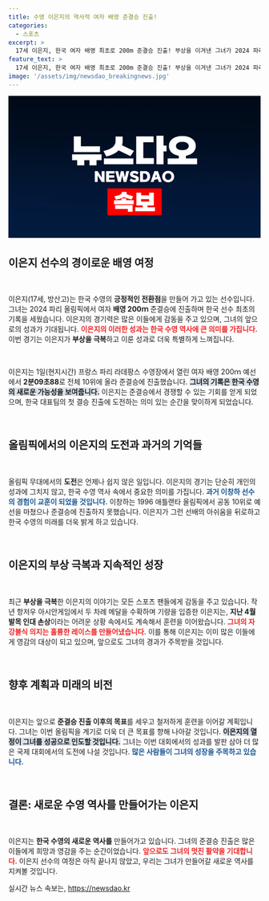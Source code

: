 ```yaml
---
title: 수영 이은지의 역사적 여자 배영 준결승 진출!
categories:
  - 스포츠
excerpt: >
  17세 이은지, 한국 여자 배영 최초로 200m 준결승 진출! 부상을 이겨낸 그녀가 2024 파리 올림픽에서 새 역사를 쓸 준비를 하고 있습니다. 클릭과 응원의 뜨거운 시선이 필요합니다!
feature_text: >
  17세 이은지, 한국 여자 배영 최초로 200m 준결승 진출! 부상을 이겨낸 그녀가 2024 파리 올림픽에서 새 역사를 쓸 준비를 하고 있습니다. 클릭과 응원의 뜨거운 시선이 필요합니다!
image: '/assets/img/newsdao_breakingnews.jpg'
---
```


<p><img src="/assets/img/newsdao_breakingnews.jpg" alt="pcversion 속보" /></p>

<h2 data-ke-size="size26">이은지 선수의 경이로운 배영 여정</h2>

<p data-ke-size="size16">&nbsp;</p>

<p>이은지(17세, 방산고)는 한국 수영의 <strong>긍정적인 전환점</strong>을 만들어 가고 있는 선수입니다. 그녀는 2024 파리 올림픽에서 여자 <strong>배영 200ｍ</strong> 준결승에 진출하며 한국 선수 최초의 기록을 세웠습니다. 이은지의 경기력은 많은 이들에게 감동을 주고 있으며, 그녀의 앞으로의 성과가 기대됩니다. <b><span style="color: #ee2323;">이은지의 이러한 성과는 한국 수영 역사에 큰 의미를 가집니다.</span></b> 이번 경기는 이은지가 <strong>부상을 극복</strong>하고 이룬 성과로 더욱 특별하게 느껴집니다.</p>

<p data-ke-size="size16">&nbsp;</p>

<p>이은지는 1일(현지시간) 프랑스 파리 라데팡스 수영장에서 열린 여자 배영 200ｍ 예선에서 <strong>2분09초88</strong>로 전체 10위에 올라 준결승에 진출했습니다. <b><span style="background-color: #21538527;">그녀의 기록은 한국 수영의 새로운 가능성을 보여줍니다.</span></b> 이은지는 준결승에서 경쟁할 수 있는 기회를 얻게 되었으며, 한국 대표팀의 첫 결승 진출에 도전하는 의미 있는 순간을 맞이하게 되었습니다.  </p>

<p data-ke-size="size16">&nbsp;</p>

<h2 data-ke-size="size26">올림픽에서의 이은지의 도전과 과거의 기억들</h2>

<p data-ke-size="size16">&nbsp;</p>

<p>올림픽 무대에서의 <strong>도전</strong>은 언제나 쉽지 않은 일입니다. 이은지의 경기는 단순히 개인의 성과에 그치지 않고, 한국 수영 역사 속에서 중요한 의미를 가집니다. <b><span style="color: #1a5490;">과거 이창하 선수의 경험이 교훈이 되었을 것입니다.</span></b> 이창하는 1996 애틀랜타 올림픽에서 공동 10위로 예선을 마쳤으나 준결승에 진출하지 못했습니다. 이은지가 그런 선배의 아쉬움을 뒤로하고 한국 수영의 미래를 더욱 밝게 하고 있습니다.  </p>

<p data-ke-size="size16">&nbsp;</p>

<h2 data-ke-size="size26">이은지의 부상 극복과 지속적인 성장</h2>

<p data-ke-size="size16">&nbsp;</p>

<p>최근 <strong>부상을 극복</strong>한 이은지의 이야기는 모든 스포츠 팬들에게 감동을 주고 있습니다. 작년 항저우 아시안게임에서 두 차례 메달을 수확하며 기량을 입증한 이은지는, <strong>지난 4월 발목 인대 손상</strong>이라는 어려운 상황 속에서도 계속해서 훈련을 이어왔습니다. <b><span style="color: #ee2323;">그녀의 자강불식 의지는 훌륭한 레이스를 만들어냈습니다.</span></b> 이를 통해 이은지는 이미 많은 이들에게 영감의 대상이 되고 있으며, 앞으로도 그녀의 경과가 주목받을 것입니다.  </p>

<p data-ke-size="size16">&nbsp;</p>

<h2 data-ke-size="size26">향후 계획과 미래의 비전</h2>

<p data-ke-size="size16">&nbsp;</p>

<p>이은지는 앞으로 <strong>준결승 진출 이후의 목표</strong>를 세우고 철저하게 훈련을 이어갈 계획입니다. 그녀는 이번 올림픽을 계기로 더욱 더 큰 목표를 향해 나아갈 것입니다. <b><span style="background-color: #21538527;">이은지의 열정이 그녀를 성공으로 인도할 것입니다.</span></b> 그녀는 이번 대회에서의 성과를 발판 삼아 더 많은 국제 대회에서의 도전에 나설 것입니다. <b><span style="color: #1a5490;">많은 사람들이 그녀의 성장을 주목하고 있습니다.</span></b>  </p>

<p data-ke-size="size16">&nbsp;</p>

<h2 data-ke-size="size26">결론: 새로운 수영 역사를 만들어가는 이은지</h2>

<p data-ke-size="size16">&nbsp;</p>

<p>이은지는 <strong>한국 수영의 새로운 역사를</strong> 만들어가고 있습니다. 그녀의 준결승 진출은 많은 이들에게 희망과 영감을 주는 순간이었습니다. <b><span style="color: #ee2323;">앞으로도 그녀의 멋진 활약을 기대합니다.</span></b> 이은지 선수의 여정은 아직 끝나지 않았고, 우리는 그녀가 만들어갈 새로운 역사를 지켜볼 것입니다. </p>
실시간 뉴스 속보는, <a href="https://newsdao.kr" rel="dofollow">https://newsdao.kr</a>


